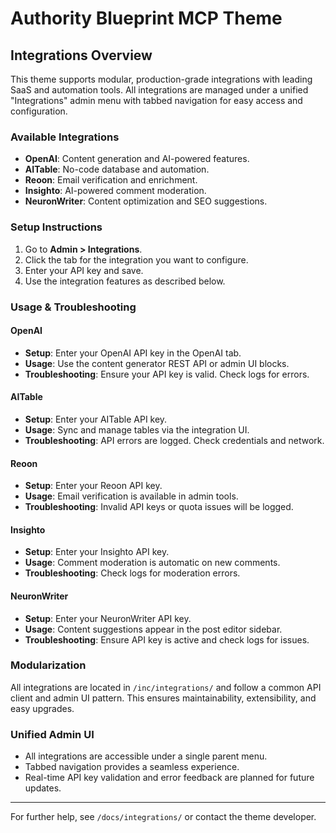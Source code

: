 # Authority Blueprint MCP Theme

## Integrations Overview

This theme supports modular, production-grade integrations with leading SaaS and automation tools. All integrations are managed under a unified "Integrations" admin menu with tabbed navigation for easy access and configuration.

### Available Integrations

- **OpenAI**: Content generation and AI-powered features.
- **AITable**: No-code database and automation.
- **Reoon**: Email verification and enrichment.
- **Insighto**: AI-powered comment moderation.
- **NeuronWriter**: Content optimization and SEO suggestions.

### Setup Instructions

1. Go to **Admin > Integrations**.
2. Click the tab for the integration you want to configure.
3. Enter your API key and save.
4. Use the integration features as described below.

### Usage & Troubleshooting

#### OpenAI
- **Setup**: Enter your OpenAI API key in the OpenAI tab.
- **Usage**: Use the content generator REST API or admin UI blocks.
- **Troubleshooting**: Ensure your API key is valid. Check logs for errors.

#### AITable
- **Setup**: Enter your AITable API key.
- **Usage**: Sync and manage tables via the integration UI.
- **Troubleshooting**: API errors are logged. Check credentials and network.

#### Reoon
- **Setup**: Enter your Reoon API key.
- **Usage**: Email verification is available in admin tools.
- **Troubleshooting**: Invalid API keys or quota issues will be logged.

#### Insighto
- **Setup**: Enter your Insighto API key.
- **Usage**: Comment moderation is automatic on new comments.
- **Troubleshooting**: Check logs for moderation errors.

#### NeuronWriter
- **Setup**: Enter your NeuronWriter API key.
- **Usage**: Content suggestions appear in the post editor sidebar.
- **Troubleshooting**: Ensure API key is active and check logs for issues.

### Modularization

All integrations are located in `/inc/integrations/` and follow a common API client and admin UI pattern. This ensures maintainability, extensibility, and easy upgrades.

### Unified Admin UI

- All integrations are accessible under a single parent menu.
- Tabbed navigation provides a seamless experience.
- Real-time API key validation and error feedback are planned for future updates.

---
For further help, see `/docs/integrations/` or contact the theme developer. 